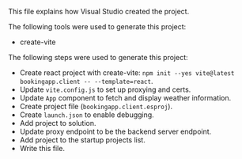This file explains how Visual Studio created the project.

The following tools were used to generate this project:
- create-vite

The following steps were used to generate this project:
- Create react project with create-vite: `npm init --yes vite@latest bookingapp.client -- --template=react`.
- Update `vite.config.js` to set up proxying and certs.
- Update `App` component to fetch and display weather information.
- Create project file (`bookingapp.client.esproj`).
- Create `launch.json` to enable debugging.
- Add project to solution.
- Update proxy endpoint to be the backend server endpoint.
- Add project to the startup projects list.
- Write this file.
